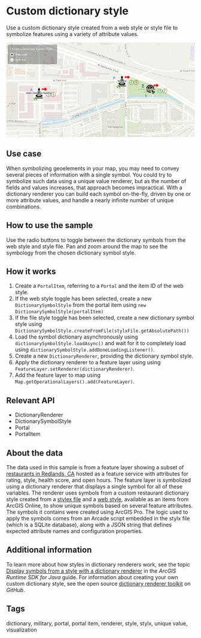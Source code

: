 # Custom dictionary style

Use a custom dictionary style created from a web style or style file to symbolize features using a variety of attribute values.

![Image of custom dictionary style](CustomDictionaryStyle.png)

## Use case

When symbolizing geoelements in your map, you may need to convey several pieces of information with a single symbol. You could try to symbolize such data using a unique value renderer, but as the number of fields and values increases, that approach becomes impractical. With a dictionary renderer you can build each symbol on-the-fly, driven by one or more attribute values, and handle a nearly infinite number of unique combinations.

## How to use the sample

Use the radio buttons to toggle between the dictionary symbols from the web style and style file. Pan and zoom around the map to see the symbology from the chosen dictionary symbol style.

## How it works

1. Create a `PortalItem`, referring to a `Portal` and the item ID of the web style.
2. If the web style toggle has been selected, create a new `DictionarySymbolStyle` from the portal item using `new DictionarySymbolStyle(portalItem)`
3. If the file style toggle has been selected, create a new dictionary symbol style using `DictionarySymbolStyle.createFromFile(stylxFile.getAbsolutePath())`
4. Load the symbol dictionary asynchronously using `dictionarySymbolStyle.loadAsync()` and wait for it to completely load using `dictionarySymbolStyle.addDoneLoadingListener()`.
5. Create a new `DictionaryRenderer`, providing the dictionary symbol style.
6. Apply the dictionary renderer to a feature layer using using `FeatureLayer.setRenderer(dictionaryRenderer)`.
7. Add the feature layer to map using `Map.getOperationalLayers().add(FeatureLayer)`.

## Relevant API

* DictionaryRenderer
* DictionarySymbolStyle
* Portal
* PortalItem

## About the data

The data used in this sample is from a feature layer showing a subset of [restaurants in Redlands, CA](https://services2.arcgis.com/ZQgQTuoyBrtmoGdP/arcgis/rest/services/Redlands_Restaurants/FeatureServer) hosted as a feature service with attributes for rating, style, health score, and open hours. The feature layer is symbolized using a dictionary renderer that displays a single symbol for all of these variables. The renderer uses symbols from a custom restaurant dictionary style created from a [stylex file](https://arcgisruntime.maps.arcgis.com/home/item.html?id=751138a2e0844e06853522d54103222a) and a [web style](https://arcgisruntime.maps.arcgis.com/home/item.html?id=adee951477014ec68d7cf0ea0579c800), available as an items from ArcGIS Online, to show unique symbols based on several feature attributes. The symbols it contains were created using ArcGIS Pro. The logic used to apply the symbols comes from an Arcade script embedded in the stylx file (which is a SQLite database), along with a JSON string that defines expected attribute names and configuration properties.

## Additional information

To learn more about how styles in dictionary renderers work, see the topic [Display symbols from a style with a dictionary renderer](https://developers.arcgis.com/java/latest/guide/display-military-symbols-with-a-dictionary-renderer.htm) in the *ArcGIS Runtime SDK for Java* guide. For information about creating your own custom dictionary style, see the open source [dictionary renderer toolkit](https://esriurl.com/DictionaryToolkit) on *GitHub*.

## Tags

dictionary, military, portal, portal item, renderer, style, stylx, unique value, visualization
